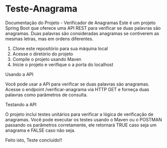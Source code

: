 # Teste-Anagrama

Documentação do Projeto - Verificador de Anagramas
Este é um projeto Spring Boot que oferece uma API REST para verificar se duas palavras são anagramas. Duas palavras são consideradas anagramas se contiverem as mesmas letras, mas em ordens diferentes.

1. Clone este repositório para sua máquina local
2. Acesse o diretório do projeto
3. Compile o projeto usando Maven
4. Inicie o projeto e verifique o a porta do localhost

Usando a API

Você pode usar a API para verificar se duas palavras são anagramas. Acesse o endpoint /verificar-anagrama via HTTP GET e forneça duas palavras como parâmetros de consulta.

Testando a API

O projeto inclui testes unitários para verificar a lógica de verificação de anagramas. Você pode executar os testes usando o Maven ou o POSTMAN passando os parâmetros corretamente, ele retornará TRUE caso seja um anagrama e FALSE caso não seja.

Feito isto, Teste concluído!!
